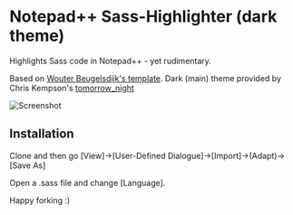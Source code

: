 Notepad++ Sass-Highlighter (dark theme)
=======================================

Highlights Sass code in Notepad++ - yet rudimentary.

Based on  [Wouter Beugelsdijk's template](http://tech.wiedo.nl/sass-3-notepad-user-defined-syntax-highlighti).
Dark (main) theme provided by Chris Kempson's [tomorrow_night](https://github.com/chriskempson/Tomorrow-Theme)

![Screenshot](https://www.dropbox.com/s/2yaqju0okht2w0z/Greenshot_2012-08-19_11-19-05.png)

Installation
------------

Clone and then go [View]->[User-Defined Dialogue]->[Import]->(Adapt)->[Save As]

Open a .sass file and change [Language].

Happy forking :)